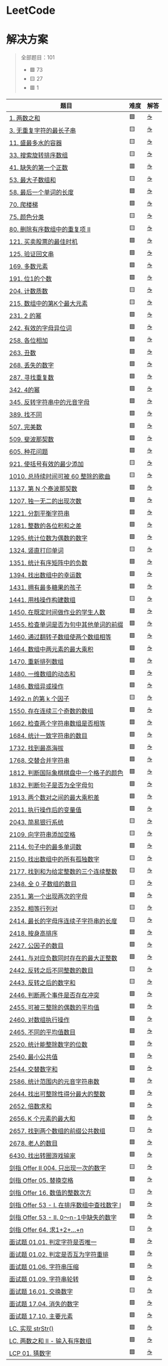 # LeetCode
# 解决方案
> 全部题目：101
> - 🟩 73
> - 🟨 27
> - 🟥 1

|题目|难度|解答|
|---|---|---|
[1. 两数之和](https://github.com/xzqn-zcn/LeetCode/blob/master/Text_likou/src/com/xzqn/likou7/demo135.java)|🟩|[☕](Text_likou/src/com/xzqn/likou7/demo135.java)|
[3. 无重复字符的最长子串](https://github.com/xzqn-zcn/LeetCode/blob/master/Text_likou/src/com/xzqn/likou4/demo68.java)|🟨|[☕](Text_likou/src/com/xzqn/likou4/demo68.java)|
[11. 盛最多水的容器](https://github.com/xzqn-zcn/LeetCode/blob/master/Text_likou/src/com/xzqn/likou5/demo85.java)|🟨|[☕](Text_likou/src/com/xzqn/likou5/demo85.java)|
[33. 搜索旋转排序数组](https://github.com/xzqn-zcn/LeetCode/blob/master/Text_likou/src/com/xzqn/likou5/demo90.java)|🟨|[☕](Text_likou/src/com/xzqn/likou5/demo90.java)|
[41. 缺失的第一个正数](https://github.com/xzqn-zcn/LeetCode/blob/master/Text_likou/src/com/xzqn/likou4/demo80.java)|🟥|[☕](Text_likou/src/com/xzqn/likou4/demo80.java)|
[53. 最大子数组和](https://github.com/xzqn-zcn/LeetCode/blob/master/Text_likou/src/com/xzqn/likou3/demo51.java)|🟨|[☕](Text_likou/src/com/xzqn/likou3/demo51.java)|
[58. 最后一个单词的长度](https://github.com/xzqn-zcn/LeetCode/blob/master/Text_likou/src/com/xzqn/likou2/demo36.java)|🟩|[☕](Text_likou/src/com/xzqn/likou2/demo36.java)|
[70. 爬楼梯](https://github.com/xzqn-zcn/LeetCode/blob/master/Text_likou/src/com/xzqn/likou3/demo45.java)|🟩|[☕](Text_likou/src/com/xzqn/likou3/demo45.java)|
[75. 颜色分类](https://github.com/xzqn-zcn/LeetCode/blob/master/Text_likou/src/com/xzqn/likou3/demo44.java)|🟨|[☕](Text_likou/src/com/xzqn/likou3/demo44.java)|
[80. 删除有序数组中的重复项 II](https://github.com/xzqn-zcn/LeetCode/blob/master/Text_likou/src/com/xzqn/likou5/demo82.java)|🟨|[☕](Text_likou/src/com/xzqn/likou5/demo82.java)|
[121. 买卖股票的最佳时机](https://github.com/xzqn-zcn/LeetCode/blob/master/Text_likou/src/com/xzqn/likou2/demo30.java)|🟩|[☕](Text_likou/src/com/xzqn/likou2/demo30.java)|
[125. 验证回文串](https://github.com/xzqn-zcn/LeetCode/blob/master/Text_likou/src/com/xzqn/likou2/demo39.java)|🟩|[☕](Text_likou/src/com/xzqn/likou2/demo39.java)|
[169. 多数元素](https://github.com/xzqn-zcn/LeetCode/blob/master/Text_likou/src/com/xzqn/likou2/demo35.java)|🟩|[☕](Text_likou/src/com/xzqn/likou2/demo35.java)|
[191. 位1的个数](https://github.com/xzqn-zcn/LeetCode/blob/master/Text_likou/src/com/xzqn/likou3/demo43.java)|🟩|[☕](Text_likou/src/com/xzqn/likou3/demo43.java)|
[204. 计数质数](https://github.com/xzqn-zcn/LeetCode/blob/master/Text_likou/src/com/xzqn/likou5/demo91.java)|🟨|[☕](Text_likou/src/com/xzqn/likou5/demo91.java)|
[215. 数组中的第K个最大元素](https://github.com/xzqn-zcn/LeetCode/blob/master/Text_likou/src/com/xzqn/likou5/demo84.java)|🟨|[☕](Text_likou/src/com/xzqn/likou5/demo84.java)|
[231. 2 的幂](https://github.com/xzqn-zcn/LeetCode/blob/master/Text_likou/src/com/xzqn/likou3/demo53.java)|🟩|[☕](Text_likou/src/com/xzqn/likou3/demo53.java)|
[242. 有效的字母异位词](https://github.com/xzqn-zcn/LeetCode/blob/master/Text_likou/src/com/xzqn/likou2/demo40.java)|🟩|[☕](Text_likou/src/com/xzqn/likou2/demo40.java)|
[258. 各位相加](https://github.com/xzqn-zcn/LeetCode/blob/master/Text_likou/src/com/xzqn/likou5/demo96.java)|🟩|[☕](Text_likou/src/com/xzqn/likou5/demo96.java)|
[263. 丑数](https://github.com/xzqn-zcn/LeetCode/blob/master/Text_likou/src/com/xzqn/likou4/demo77.java)|🟩|[☕](Text_likou/src/com/xzqn/likou4/demo77.java)|
[268. 丢失的数字](https://github.com/xzqn-zcn/LeetCode/blob/master/Text_likou/src/com/xzqn/likou3/demo50.java)|🟩|[☕](Text_likou/src/com/xzqn/likou3/demo50.java)|
[287. 寻找重复数](https://github.com/xzqn-zcn/LeetCode/blob/master/Text_likou/src/com/xzqn/likou2/demo31.java)|🟩|[☕](Text_likou/src/com/xzqn/likou2/demo31.java)|
[342. 4的幂](https://github.com/xzqn-zcn/LeetCode/blob/master/Text_likou/src/com/xzqn/likou6/demo106.java)|🟩|[☕](Text_likou/src/com/xzqn/likou6/demo106.java)|
[345. 反转字符串中的元音字母](https://github.com/xzqn-zcn/LeetCode/blob/master/Text_likou/src/com/xzqn/likou4/demo78.java)|🟩|[☕](Text_likou/src/com/xzqn/likou4/demo78.java)|
[389. 找不同](https://github.com/xzqn-zcn/LeetCode/blob/master/Text_likou/src/com/xzqn/likou5/demo88.java)|🟩|[☕](Text_likou/src/com/xzqn/likou5/demo88.java)|
[507. 完美数](https://github.com/xzqn-zcn/LeetCode/blob/master/Text_likou/src/com/xzqn/likou3/demo54.java)|🟩|[☕](Text_likou/src/com/xzqn/likou3/demo54.java)|
[509. 斐波那契数](https://github.com/xzqn-zcn/LeetCode/blob/master/Text_likou/src/com/xzqn/likou6/demo101.java)|🟩|[☕](Text_likou/src/com/xzqn/likou6/demo101.java)|
[605. 种花问题](https://github.com/xzqn-zcn/LeetCode/blob/master/Text_likou/src/com/xzqn/likou4/demo76.java)|🟩|[☕](Text_likou/src/com/xzqn/likou4/demo76.java)|
[921. 使括号有效的最少添加](https://github.com/xzqn-zcn/LeetCode/blob/master/Text_likou/src/com/xzqn/likou6/demo118.java)|🟨|[☕](Text_likou/src/com/xzqn/likou6/demo118.java)|
[1010. 总持续时间可被 60 整除的歌曲](https://github.com/xzqn-zcn/LeetCode/blob/master/Text_likou/src/com/xzqn/likou4/demo67.java)|🟨|[☕](Text_likou/src/com/xzqn/likou4/demo67.java)|
[1137. 第 N 个泰波那契数](https://github.com/xzqn-zcn/LeetCode/blob/master/Text_likou/src/com/xzqn/likou6/demo102.java)|🟩|[☕](Text_likou/src/com/xzqn/likou6/demo102.java)|
[1207. 独一无二的出现次数](https://github.com/xzqn-zcn/LeetCode/blob/master/Text_likou/src/com/xzqn/likou4/demo73.java)|🟩|[☕](Text_likou/src/com/xzqn/likou4/demo73.java)|
[1221. 分割平衡字符串](https://github.com/xzqn-zcn/LeetCode/blob/master/Text_likou/src/com/xzqn/likou3/demo52.java)|🟩|[☕](Text_likou/src/com/xzqn/likou3/demo52.java)|
[1281. 整数的各位积和之差](https://github.com/xzqn-zcn/LeetCode/blob/master/Text_likou/src/com/xzqn/likou6/demo115.java)|🟩|[☕](Text_likou/src/com/xzqn/likou6/demo115.java)|
[1295. 统计位数为偶数的数字](https://github.com/xzqn-zcn/LeetCode/blob/master/Text_likou/src/com/xzqn/likou6/demo113.java)|🟩|[☕](Text_likou/src/com/xzqn/likou6/demo113.java)|
[1324. 竖直打印单词](https://github.com/xzqn-zcn/LeetCode/blob/master/Text_likou/src/com/xzqn/likou6/demo117.java)|🟨|[☕](Text_likou/src/com/xzqn/likou7/demo121.java)|
[1351. 统计有序矩阵中的负数](https://github.com/xzqn-zcn/LeetCode/blob/master/Text_likou/src/com/xzqn/likou6/demo112.java)|🟩|[☕](Text_likou/src/com/xzqn/likou6/demo112.java)|
[1394. 找出数组中的幸运数](https://github.com/xzqn-zcn/LeetCode/blob/master/Text_likou/src/com/xzqn/likou6/demo107.java)|🟩|[☕](Text_likou/src/com/xzqn/likou6/demo107.java)|
[1431. 拥有最多糖果的孩子](https://github.com/xzqn-zcn/LeetCode/blob/master/Text_likou/src/com/xzqn/likou4/demo74.java)|🟩|[☕](Text_likou/src/com/xzqn/likou4/demo74.java)|
[1441. 用栈操作构建数组](https://github.com/xzqn-zcn/LeetCode/blob/master/Text_likou/src/com/xzqn/likou7/demo121.java)|🟨|[☕](Text_likou/src/com/xzqn/likou6/demo117.java)|
[1450. 在既定时间做作业的学生人数](https://github.com/xzqn-zcn/LeetCode/blob/master/Text_likou/src/com/xzqn/likou6/demo111.java)|🟩|[☕](Text_likou/src/com/xzqn/likou6/demo111.java)|
[1455. 检查单词是否为句中其他单词的前缀](https://github.com/xzqn-zcn/LeetCode/blob/master/Text_likou/src/com/xzqn/likou6/demo109.java)|🟩|[☕](Text_likou/src/com/xzqn/likou6/demo109.java)|
[1460. 通过翻转子数组使两个数组相等](https://github.com/xzqn-zcn/LeetCode/blob/master/Text_likou/src/com/xzqn/likou6/demo116.java)|🟩|[☕](Text_likou/src/com/xzqn/likou6/demo116.java)|
[1464. 数组中两元素的最大乘积](https://github.com/xzqn-zcn/LeetCode/blob/master/Text_likou/src/com/xzqn/likou6/demo110.java)|🟩|[☕](Text_likou/src/com/xzqn/likou6/demo110.java)|
[1470. 重新排列数组](https://github.com/xzqn-zcn/LeetCode/blob/master/Text_likou/src/com/xzqn/likou4/demo62.java)|🟩|[☕](Text_likou/src/com/xzqn/likou4/demo62.java)|
[1480. 一维数组的动态和](https://github.com/xzqn-zcn/LeetCode/blob/master/Text_likou/src/com/xzqn/likou2/demo38.java)|🟩|[☕](Text_likou/src/com/xzqn/likou2/demo38.java)|
[1486. 数组异或操作](https://github.com/xzqn-zcn/LeetCode/blob/master/Text_likou/src/com/xzqn/likou4/demo61.java)|🟩|[☕](Text_likou/src/com/xzqn/likou4/demo61.java)|
[1492. n 的第 k 个因子](https://github.com/xzqn-zcn/LeetCode/blob/master/Text_likou/src/com/xzqn/likou7/demo130.java)|🟨|[☕](Text_likou/src/com/xzqn/likou7/demo130.java)|
[1550. 存在连续三个奇数的数组](https://github.com/xzqn-zcn/LeetCode/blob/master/Text_likou/src/com/xzqn/likou7/demo128.java)|🟩|[☕](Text_likou/src/com/xzqn/likou7/demo128.java)|
[1662. 检查两个字符串数组是否相等](https://github.com/xzqn-zcn/LeetCode/blob/master/Text_likou/src/com/xzqn/likou7/demo108.java)|🟩|[☕](Text_likou/src/com/xzqn/likou7/demo108.java)|
[1684. 统计一致字符串的数目](https://github.com/xzqn-zcn/LeetCode/blob/master/Text_likou/src/com/xzqn/likou3/demo60.java)|🟩|[☕](Text_likou/src/com/xzqn/likou3/demo60.java)|
[1732. 找到最高海拔](https://github.com/xzqn-zcn/LeetCode/blob/master/Text_likou/src/com/xzqn/likou4/demo72.java)|🟩|[☕](Text_likou/src/com/xzqn/likou4/demo72.java)|
[1768. 交替合并字符串](https://github.com/xzqn-zcn/LeetCode/blob/master/Text_likou/src/com/xzqn/likou4/demo75.java)|🟩|[☕](Text_likou/src/com/xzqn/likou4/demo75.java)|
[1812. 判断国际象棋棋盘中一个格子的颜色](https://github.com/xzqn-zcn/LeetCode/blob/master/Text_likou/src/com/xzqn/likou3/demo56.java)|🟩|[☕](Text_likou/src/com/xzqn/likou3/demo56.java)|
[1832. 判断句子是否为全字母句](https://github.com/xzqn-zcn/LeetCode/blob/master/Text_likou/src/com/xzqn/likou4/demo65.java)|🟩|[☕](Text_likou/src/com/xzqn/likou4/demo65.java)|
[1913. 两个数对之间的最大乘积差](https://github.com/xzqn-zcn/LeetCode/blob/master/Text_likou/src/com/xzqn/likou6/demo114.java)|🟩|[☕](Text_likou/src/com/xzqn/likou6/demo114.java)|
[2011. 执行操作后的变量值](https://github.com/xzqn-zcn/LeetCode/blob/master/Text_likou/src/com/xzqn/likou2/demo34.java)|🟩|[☕](Text_likou/src/com/xzqn/likou2/demo34.java)|
[2043. 简易银行系统](https://github.com/xzqn-zcn/LeetCode/blob/master/Text_likou/src/com/xzqn/likou6/demo119.java)|🟨|[☕](Text_likou/src/com/xzqn/likou6/demo119.java)|
[2109. 向字符串添加空格](https://github.com/xzqn-zcn/LeetCode/blob/master/Text_likou/src/com/xzqn/likou7/demo124.java)|🟨|[☕](Text_likou/src/com/xzqn/likou7/demo124.java)|
[2114. 句子中的最多单词数](https://github.com/xzqn-zcn/LeetCode/blob/master/Text_likou/src/com/xzqn/likou4/demo63.java)|🟩|[☕](Text_likou/src/com/xzqn/likou4/demo63.java)|
[2150. 找出数组中的所有孤独数字](https://github.com/xzqn-zcn/LeetCode/blob/master/Text_likou/src/com/xzqn/likou6/demo120.java)|🟨|[☕](Text_likou/src/com/xzqn/likou6/demo120.java)|
[2177. 找到和为给定整数的三个连续整数](https://github.com/xzqn-zcn/LeetCode/blob/master/Text_likou/src/com/xzqn/likou4/demo69.java)|🟨|[☕](Text_likou/src/com/xzqn/likou4/demo69.java)|
[2348. 全 0 子数组的数目](https://github.com/xzqn-zcn/LeetCode/blob/master/Text_likou/src/com/xzqn/likou7/demo125.java)|🟨|[☕](Text_likou/src/com/xzqn/likou7/demo125.java)|
[2351. 第一个出现两次的字母](https://github.com/xzqn-zcn/LeetCode/blob/master/Text_likou/src/com/xzqn/likou4/demo64.java)|🟩|[☕](Text_likou/src/com/xzqn/likou4/demo64.java)|
[2352. 相等行列对](https://github.com/xzqn-zcn/LeetCode/blob/master/Text_likou/src/com/xzqn/likou7/demo134.java)|🟨|[☕](Text_likou/src/com/xzqn/likou7/demo134.java)|
[2414. 最长的字母序连续子字符串的长度](https://github.com/xzqn-zcn/LeetCode/blob/master/Text_likou/src/com/xzqn/likou7/demo127.java)|🟨|[☕](Text_likou/src/com/xzqn/likou7/demo127.java)|
[2418. 按身高排序](https://github.com/xzqn-zcn/LeetCode/blob/master/Text_likou/src/com/xzqn/likou2/demo33.java)|🟩|[☕](Text_likou/src/com/xzqn/likou2/demo33.java)|
[2427. 公因子的数目](https://github.com/xzqn-zcn/LeetCode/blob/master/Text_likou/src/com/xzqn/likou3/demo59.java)|🟩|[☕](Text_likou/src/com/xzqn/likou3/demo59.java)|
[2441. 与对应负数同时存在的最大正整数](https://github.com/xzqn-zcn/LeetCode/blob/master/Text_likou/src/com/xzqn/likou4/demo79.java)|🟩|[☕](Text_likou/src/com/xzqn/likou4/demo79.java)|
[2442. 反转之后不同整数的数目](https://github.com/xzqn-zcn/LeetCode/blob/master/Text_likou/src/com/xzqn/likou7/demo126.java)|🟨|[☕](Text_likou/src/com/xzqn/likou7/demo126.java)|
[2443. 反转之后的数字和](https://github.com/xzqn-zcn/LeetCode/blob/master/Text_likou/src/com/xzqn/likou7/demo122.java)|🟨|[☕](Text_likou/src/com/xzqn/likou7/demo122.java)|
[2446. 判断两个事件是否存在冲突](https://github.com/xzqn-zcn/LeetCode/blob/master/Text_likou/src/com/xzqn/likou5/demo94.java)|🟩|[☕](Text_likou/src/com/xzqn/likou5/demo94.java)|
[2455. 可被三整除的偶数的平均值](https://github.com/xzqn-zcn/LeetCode/blob/master/Text_likou/src/com/xzqn/likou5/demo97.java)|🟩|[☕](Text_likou/src/com/xzqn/likou5/demo97.java)|
[2460. 对数组执行操作](https://github.com/xzqn-zcn/LeetCode/blob/master/Text_likou/src/com/xzqn/likou7/demo133.java)|🟩|[☕](Text_likou/src/com/xzqn/likou7/demo133.java)|
[2465. 不同的平均值数目](https://github.com/xzqn-zcn/LeetCode/blob/master/Text_likou/src/com/xzqn/likou7/demo131.java)|🟩|[☕](Text_likou/src/com/xzqn/likou7/demo131.java)|
[2520. 统计能整除数字的位数](https://github.com/xzqn-zcn/LeetCode/blob/master/Text_likou/src/com/xzqn/likou6/demo105.java)|🟩|[☕](Text_likou/src/com/xzqn/likou6/demo105.java)|
[2540. 最小公共值](https://github.com/xzqn-zcn/LeetCode/blob/master/Text_likou/src/com/xzqn/likou6/demo103.java)|🟩|[☕](Text_likou/src/com/xzqn/likou6/demo103.java)|
[2544. 交替数字和](https://github.com/xzqn-zcn/LeetCode/blob/master/Text_likou/src/com/xzqn/likou6/demo104.java)|🟩|[☕](Text_likou/src/com/xzqn/likou6/demo104.java)|
[2586. 统计范围内的元音字符串数](https://github.com/xzqn-zcn/LeetCode/blob/master/Text_likou/src/com/xzqn/likou5/demo99.java)|🟩|[☕](Text_likou/src/com/xzqn/likou5/demo99.java)|
[2644. 找出可整除性得分最大的整数](https://github.com/xzqn-zcn/LeetCode/blob/master/Text_likou/src/com/xzqn/likou5/demo98.java)|🟩|[☕](Text_likou/src/com/xzqn/likou5/demo98.java)|
[2652. 倍数求和](https://github.com/xzqn-zcn/LeetCode/blob/master/Text_likou/src/com/xzqn/likou3/demo57.java)|🟩|[☕](Text_likou/src/com/xzqn/likou3/demo57.java)|
[2656. K 个元素的最大和](https://github.com/xzqn-zcn/LeetCode/blob/master/Text_likou/src/com/xzqn/likou3/demo55.java)|🟩|[☕](Text_likou/src/com/xzqn/likou3/demo55.java)|
[2657. 找到两个数组的前缀公共数组](https://github.com/xzqn-zcn/LeetCode/blob/master/Text_likou/src/com/xzqn/likou7/demo123.java)|🟨|[☕](Text_likou/src/com/xzqn/likou7/demo123.java)|
[2678. 老人的数目](https://github.com/xzqn-zcn/LeetCode/blob/master/Text_likou/src/com/xzqn/likou5/demo87.java)|🟩|[☕](Text_likou/src/com/xzqn/likou5/demo87.java)|
[6430. 找出转圈游戏输家](https://github.com/xzqn-zcn/LeetCode/blob/master/Text_likou/src/com/xzqn/likou5/demo81.java)|🟩|[☕](Text_likou/src/com/xzqn/likou5/demo81.java)|
[剑指 Offer II 004. 只出现一次的数字](https://github.com/xzqn-zcn/LeetCode/blob/master/Text_likou/src/com/xzqn/likou5/demo92.java)|🟨|[☕](Text_likou/src/com/xzqn/likou5/demo92.java)|
[剑指 Offer 05. 替换空格](https://github.com/xzqn-zcn/LeetCode/blob/master/Text_likou/src/com/xzqn/likou5/demo86.java)|🟩|[☕](Text_likou/src/com/xzqn/likou5/demo86.java)|
[剑指 Offer 16. 数值的整数次方](https://github.com/xzqn-zcn/LeetCode/blob/master/Text_likou/src/com/xzqn/likou5/demo93.java)|🟨|[☕](Text_likou/src/com/xzqn/likou5/demo93.java)|
[剑指 Offer 53 - I. 在排序数组中查找数字 I](https://github.com/xzqn-zcn/LeetCode/blob/master/Text_likou/src/com/xzqn/likou5/demo83.java)|🟩|[☕](Text_likou/src/com/xzqn/likou5/demo83.java)|
[剑指 Offer 53 - II. 0～n-1中缺失的数字](https://github.com/xzqn-zcn/LeetCode/blob/master/Text_likou/src/com/xzqn/likou5/demo95.java)|🟩|[☕](Text_likou/src/com/xzqn/likou5/demo95.java)|
[剑指 Offer 64. 求1+2+…+n](https://github.com/xzqn-zcn/LeetCode/blob/master/Text_likou/src/com/xzqn/likou3/demo58.java)|🟨|[☕](Text_likou/src/com/xzqn/likou3/demo58.java)|
[面试题 01.01. 判定字符是否唯一](https://github.com/xzqn-zcn/LeetCode/blob/master/Text_likou/src/com/xzqn/likou3/demo47.java)|🟩|[☕](Text_likou/src/com/xzqn/likou3/demo47.java)|
[面试题 01.02. 判定是否互为字符重排](https://github.com/xzqn-zcn/LeetCode/blob/master/Text_likou/src/com/xzqn/likou5/demo100.java)|🟩|[☕](Text_likou/src/com/xzqn/likou5/demo100.java)|
[面试题 01.06. 字符串压缩](https://github.com/xzqn-zcn/LeetCode/blob/master/Text_likou/src/com/xzqn/likou4/demo66.java)|🟩|[☕](Text_likou/src/com/xzqn/likou4/demo66.java)|
[面试题 01.09. 字符串轮转](https://github.com/xzqn-zcn/LeetCode/blob/master/Text_likou/src/com/xzqn/likou4/demo71.java)|🟩|[☕](Text_likou/src/com/xzqn/likou4/demo71.java)|
[面试题 16.01. 交换数字](https://github.com/xzqn-zcn/LeetCode/blob/master/Text_likou/src/com/xzqn/likou3/demo42.java)|🟨|[☕](Text_likou/src/com/xzqn/likou3/demo42.java)|
[面试题 17.04. 消失的数字](https://github.com/xzqn-zcn/LeetCode/blob/master/Text_likou/src/com/xzqn/likou3/demo48.java)|🟩|[☕](Text_likou/src/com/xzqn/likou3/demo48.java)|
[面试题 17.10. 主要元素](https://github.com/xzqn-zcn/LeetCode/blob/master/Text_likou/src/com/xzqn/likou3/demo46.java)|🟩|[☕](Text_likou/src/com/xzqn/likou3/demo46.java)|
[LC. 实现 strStr()](https://github.com/xzqn-zcn/LeetCode/blob/master/Text_likou/src/com/xzqn/likou3/demo41.java)|🟩|[☕](Text_likou/src/com/xzqn/likou3/demo41.java)|
[LC. 两数之和 II - 输入有序数组](https://github.com/xzqn-zcn/LeetCode/blob/master/Text_likou/src/com/xzqn/likou2/demo32.java)|🟩|[☕](Text_likou/src/com/xzqn/likou2/demo32.java)|
[LCP 01. 猜数字](https://github.com/xzqn-zcn/LeetCode/blob/master/Text_likou/src/com/xzqn/likou2/demo37.java)|🟩|[☕](Text_likou/src/com/xzqn/likou2/demo37.java)|
